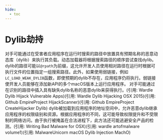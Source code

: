 ```yaml
---
hide:
  - toc
---
```


# Dylib劫持

对手可能通过在受害者应用程序在运行时搜索的路径中放置具有预期名称的恶意动态库（dylib）来执行其负载。动态加载器将根据搜索路径的顺序尝试查找dylib。dylib的路径可能以<code>@rpath</code>为前缀，这允许开发人员使用相对路径在运行时根据可执行文件的位置指定一组搜索路径。此外，如果使用弱链接，例如<code>LC_LOAD_WEAK_DYLIB</code>函数，即使预期的dylib不存在，应用程序仍将执行。弱链接使开发人员能够在添加新API的多个macOS版本上运行应用程序。  对手可能通过在识别的路径中插入具有缺失dylib名称的恶意dylib来获得执行。(引用: Wardle Dylib Hijack Vulnerable Apps)(引用: Wardle Dylib Hijacking OSX 2015)(引用: Github EmpireProject HijackScanner)(引用: Github EmpireProject CreateHijacker Dylib) dylib被加载到应用程序的地址空间中，允许恶意dylib继承应用程序的权限级别和资源。根据应用程序的不同，这可能导致权限提升和不受限制的网络访问。由于执行被掩盖在合法进程下，此方法还可能逃避安全产品的检测。(引用: Writing Bad Malware for OSX)(引用: wardle artofmalware volume1)(引用: MalwareUnicorn macOS Dylib Injection MachO)
